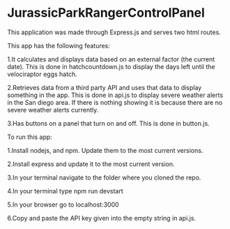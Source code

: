 # JurassicParkRangerControlPanel

This application was made through Express.js and serves two html routes. 

This app has the following features:

1.It calculates and displays data based on an external factor (the current date).
This is done in hatchcountdown.js to display the days left until the velociraptor eggs hatch.

2.Retrieves data from a third party API and uses that data to display something in the app. This is done in api.js to display severe weather alerts in the San diego area. If there is nothing showing it is because there are no severe weather alerts currently.

3.Has buttons on a panel that turn on and off. This is done in button.js.

To run this app:

1.Install nodejs, and npm. Update them to the most current versions.

2.Install express and update it to the most current version.

3.In your terminal navigate to the folder where you cloned the repo.

4.In your terminal type npm run devstart

5.In your browser go to localhost:3000

6.Copy and paste the API key given into the empty string in api.js.
